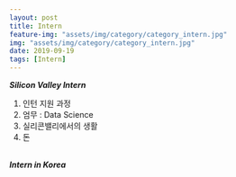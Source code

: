 ```yaml
---
layout: post
title: Intern
feature-img: "assets/img/category/category_intern.jpg"
img: "assets/img/category/category_intern.jpg"
date: 2019-09-19
tags: [Intern]
---
```


<!--Sed ut perspiciatis unde omnis iste natus error sit voluptatem accusantium doloremque laudantium, totam rem aperiam, eaque ipsa quae ab illo inventore veritatis et quasi architecto beatae vitae dicta sunt explicabo. Nemo enim ipsam voluptatem <a>quia voluptas sit aspernatur</a> aut odit aut fugit, sed quia consequuntur magni dolores eos qui ratione voluptatem sequi nesciunt. Neque porro quisquam est, qui dolorem ipsum quia dolor sit amet, consectetur, adipisci velit, sed quia non numquam eius <a>modi tempora incidunt</a> ut labore et dolore magnam aliquam quaerat voluptatem. Ut enim ad minima veniam, quis nostrum exercitationem ullam corporis suscipit laboriosam, nisi ut aliquid ex ea commodi consequatur? Quis autem vel eum iure reprehenderit qui in ea voluptate velit esse quam nihil molestiae consequatur, vel illum qui dolorem eum fugiat quo voluptas nulla pariatur?-->

***Silicon Valley Intern***

1. 인턴 지원 과정
2. 엄무 : Data Science
3. 실리콘밸리에서의 생활
4. 돈
<br><br>

***Intern in Korea***
<br><br>
